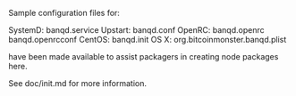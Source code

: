 Sample configuration files for:

SystemD: banqd.service
Upstart: banqd.conf
OpenRC:  banqd.openrc
         banqd.openrcconf
CentOS:  banqd.init
OS X:    org.bitcoinmonster.banqd.plist

have been made available to assist packagers in creating node packages here.

See doc/init.md for more information.

